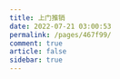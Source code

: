 ```yaml
---
title: 上门推销
date: 2022-07-21 03:00:53
permalink: /pages/467f99/
comment: true
article: false
sidebar: true
---
```

